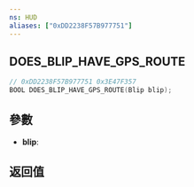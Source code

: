 ```yaml
---
ns: HUD
aliases: ["0xDD2238F57B977751"]
---
```

## DOES_BLIP_HAVE_GPS_ROUTE

```c
// 0xDD2238F57B977751 0x3E47F357
BOOL DOES_BLIP_HAVE_GPS_ROUTE(Blip blip);
```


## 參數
* **blip**: 

## 返回值
